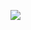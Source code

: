 ![](https://cdn.discordapp.com/attachments/1217583259911852072/1239273626554077245/Untitled329_20240512123419.png?ex=66425301&is=66410181&hm=efdef210fd68b3be35defdce7bc360286e20358423772582d3b370b0451cd361&)

